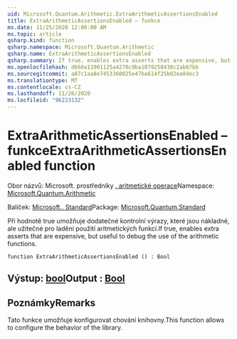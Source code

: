 ```yaml
---
uid: Microsoft.Quantum.Arithmetic.ExtraArithmeticAssertionsEnabled
title: ExtraArithmeticAssertionsEnabled – funkce
ms.date: 11/25/2020 12:00:00 AM
ms.topic: article
qsharp.kind: function
qsharp.namespace: Microsoft.Quantum.Arithmetic
qsharp.name: ExtraArithmeticAssertionsEnabled
qsharp.summary: If true, enables extra asserts that are expensive, but useful to debug the use of the arithmetic functions.
ms.openlocfilehash: d660a11901125a4270c9ba1079258438c2ab67bb
ms.sourcegitcommit: a87c1aa8e7453360025e47ba614f25b02ea84ec3
ms.translationtype: MT
ms.contentlocale: cs-CZ
ms.lasthandoff: 11/26/2020
ms.locfileid: "96223132"
---
```

# <a name="extraarithmeticassertionsenabled-function"></a><span data-ttu-id="f70eb-102">ExtraArithmeticAssertionsEnabled – funkce</span><span class="sxs-lookup"><span data-stu-id="f70eb-102">ExtraArithmeticAssertionsEnabled function</span></span>

<span data-ttu-id="f70eb-103">Obor názvů: Microsoft. prostředníky [. aritmetické operace](xref:Microsoft.Quantum.Arithmetic)</span><span class="sxs-lookup"><span data-stu-id="f70eb-103">Namespace: [Microsoft.Quantum.Arithmetic](xref:Microsoft.Quantum.Arithmetic)</span></span>

<span data-ttu-id="f70eb-104">Balíček: [Microsoft.. Standard](https://nuget.org/packages/Microsoft.Quantum.Standard)</span><span class="sxs-lookup"><span data-stu-id="f70eb-104">Package: [Microsoft.Quantum.Standard](https://nuget.org/packages/Microsoft.Quantum.Standard)</span></span>


<span data-ttu-id="f70eb-105">Při hodnotě true umožňuje dodatečné kontrolní výrazy, které jsou nákladné, ale užitečné pro ladění použití aritmetických funkcí.</span><span class="sxs-lookup"><span data-stu-id="f70eb-105">If true, enables extra asserts that are expensive, but useful to debug the use of the arithmetic functions.</span></span>

```qsharp
function ExtraArithmeticAssertionsEnabled () : Bool
```


## <a name="output--bool"></a><span data-ttu-id="f70eb-106">Výstup: [bool](xref:microsoft.quantum.lang-ref.bool)</span><span class="sxs-lookup"><span data-stu-id="f70eb-106">Output : [Bool](xref:microsoft.quantum.lang-ref.bool)</span></span>



## <a name="remarks"></a><span data-ttu-id="f70eb-107">Poznámky</span><span class="sxs-lookup"><span data-stu-id="f70eb-107">Remarks</span></span>

<span data-ttu-id="f70eb-108">Tato funkce umožňuje konfigurovat chování knihovny.</span><span class="sxs-lookup"><span data-stu-id="f70eb-108">This function allows to configure the behavior of the library.</span></span>